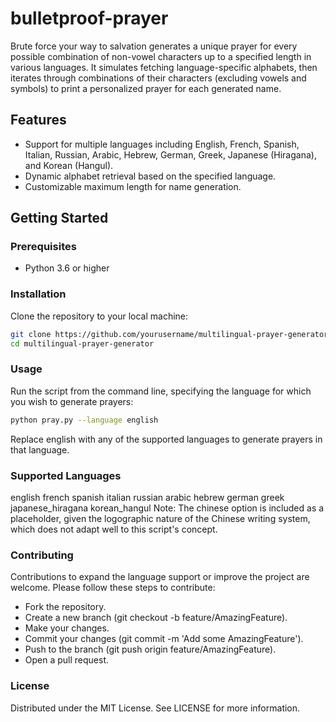 # bulletproof-prayer
Brute force your way to salvation
generates a unique prayer for every possible combination of non-vowel characters up to a specified length in various languages. It simulates fetching language-specific alphabets, then iterates through combinations of their characters (excluding vowels and symbols) to print a personalized prayer for each generated name.

## Features

- Support for multiple languages including English, French, Spanish, Italian, Russian, Arabic, Hebrew, German, Greek, Japanese (Hiragana), and Korean (Hangul).
- Dynamic alphabet retrieval based on the specified language.
- Customizable maximum length for name generation.

## Getting Started

### Prerequisites

- Python 3.6 or higher

### Installation

Clone the repository to your local machine:

```bash
git clone https://github.com/yourusername/multilingual-prayer-generator.git
cd multilingual-prayer-generator
```

### Usage
Run the script from the command line, specifying the language for which you wish to generate prayers:

```bash
python pray.py --language english
```

Replace english with any of the supported languages to generate prayers in that language.

### Supported Languages
english
french
spanish
italian
russian
arabic
hebrew
german
greek
japanese_hiragana
korean_hangul
Note: The chinese option is included as a placeholder, given the logographic nature of the Chinese writing system, which does not adapt well to this script's concept.

### Contributing
Contributions to expand the language support or improve the project are welcome. Please follow these steps to contribute:

 - Fork the repository.
 - Create a new branch (git checkout -b feature/AmazingFeature).
 - Make your changes.
 - Commit your changes (git commit -m 'Add some AmazingFeature').
 - Push to the branch (git push origin feature/AmazingFeature).
 - Open a pull request.

### License
Distributed under the MIT License. See LICENSE for more information.

